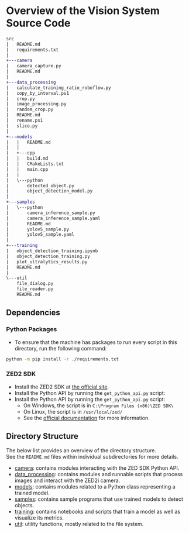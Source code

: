 # Overview of the Vision System Source Code
```diff
src
|	README.md
|	requirements.txt
|
+---camera
|	camera_capture.py
|	README.md
|
+---data_processing
|	calculate_training_ratio_roboflow.py
|	copy_by_interval.ps1
|	crop.py
|	image_processing.py
|	random_crop.py
|	README.md
|	rename.ps1
|	slice.py
|
+---models
|	|	README.md
|	|
|	+---cpp
|	|	build.md
|	|	CMakeLists.txt
|	|	main.cpp
|	|
|	\---python
|		detected_object.py
|		object_detection_model.py
|
+---samples
|	\---python
|		camera_inference_sample.py
|		camera_inference_sample.yaml
|		README.md
|		yolov5_sample.py
|		yolov5_sample.yaml
|
+---training
|	object_detection_training.ipynb
|	object_detection_training.py
|	plot_ultralytics_results.py
|	README.md
|
\---util
	file_dialog.py
	file_reader.py
	README.md
```

## Dependencies
### Python Packages
* To ensure that the machine has packages to run every script in this directory, run the following command:
```bash
python -m pip install -r ./requirements.txt
```

### ZED2 SDK
* Install the ZED2 SDK at [the official site](https://www.stereolabs.com/developers/release/).
* Install the Python API by running the `get_python_api.py` script:
* Install the Python API by running the `get_python_api.py` script:
	* On Windows, the script is in `C:\Program Files (x86)\ZED SDK\`
	* On Linux, the script is in `/usr/local/zed/`
	* See the [official documentation](https://www.stereolabs.com/docs/app-development/python/install/#installing-the-python-api) for more information.

## Directory Structure
The below list provides an overview of the directory structure.\
See the `README.md` files within individual subdirectories for more details.
* [camera](camera/README.md): contains modules interacting with the ZED SDK Python API.
* [data_processing](data_processing/README.md): contains modules and runnable scripts that process images and interact with the ZED2i camera.
* [models](models/README.md): contains modules related to a Python class representing a trained model.
* [samples](samples/python/README.md): contains sample programs that use trained models to detect objects.
* [training](training/README.md):
contains notebooks and scripts that train a model as well as visualize its metrics.
* [util](util/README.md): utility functions, mostly related to the file system.
